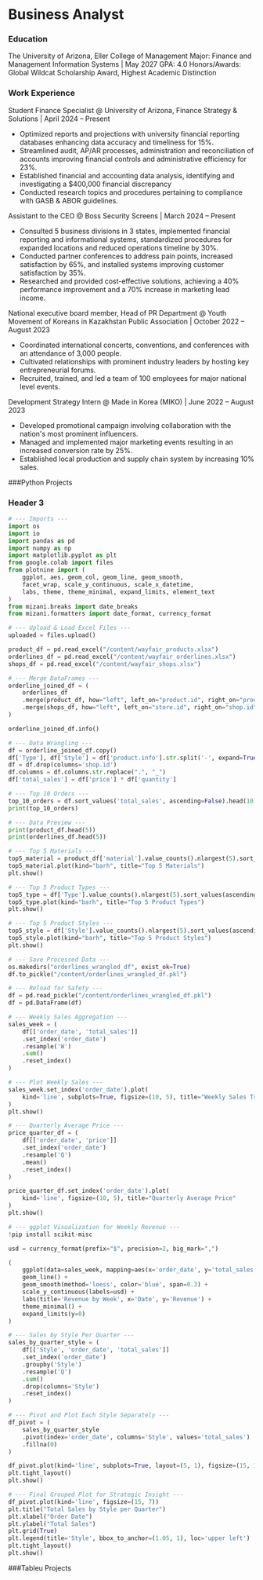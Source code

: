 # Business Analyst

### Education
The University of Arizona, Eller College of Management
Major: Finance and Management Information Systems | May 2027
GPA: 4.0
Honors/Awards: Global Wildcat Scholarship Award, Highest Academic Distinction

### Work Experience
Student Finance Specialist @ University of Arizona, Finance Strategy & Solutions | April 2024 – Present
- Optimized reports and projections with university financial reporting databases enhancing data accuracy and timeliness for 15%.
- Streamlined audit, AP/AR processes, administration and reconciliation of accounts improving financial
controls and administrative efficiency for 23%.
- Established financial and accounting data analysis, identifying and investigating a $400,000 financial discrepancy
- Conducted research topics and procedures pertaining to compliance with GASB & ABOR guidelines.

Assistant to the CEO @ Boss Security Screens  | March 2024 – Present
- Consulted 5 business divisions in 3 states, implemented financial reporting and informational systems,
standardized procedures for expanded locations and reduced operations timeline by 30%.
- Conducted partner conferences to address pain points, increased satisfaction by 65%, and installed systems improving customer satisfaction by 35%.
- Researched and provided cost-effective solutions, achieving a 40% performance improvement and a 70% increase in marketing lead income.

National executive board member, Head of PR Department @ Youth Movement of Koreans in Kazakhstan Public Association | October 2022 – August 2023
- Coordinated international concerts, conventions, and conferences with an attendance of 3,000 people.
- Cultivated relationships with prominent industry leaders by hosting key entrepreneurial forums.
- Recruited, trained, and led a team of 100 employees for major national level events.

Development Strategy Intern @ Made in Korea (MIKO) | June 2022 – August 2023
- Developed promotional campaign involving collaboration with the nation's most prominent influencers.
- Managed and implemented major marketing events resulting in an increased conversion rate by 25%.
- Established local production and supply chain system by increasing 10% sales.

###Python Projects
### Header 3

```py
# --- Imports ---
import os
import io
import pandas as pd
import numpy as np
import matplotlib.pyplot as plt
from google.colab import files
from plotnine import (
    ggplot, aes, geom_col, geom_line, geom_smooth,
    facet_wrap, scale_y_continuous, scale_x_datetime,
    labs, theme, theme_minimal, expand_limits, element_text
)
from mizani.breaks import date_breaks
from mizani.formatters import date_format, currency_format

# --- Upload & Load Excel Files ---
uploaded = files.upload()

product_df = pd.read_excel("/content/wayfair_products.xlsx")
orderlines_df = pd.read_excel("/content/wayfair_orderlines.xlsx")
shops_df = pd.read_excel("/content/wayfair_shops.xlsx")

# --- Merge DataFrames ---
orderline_joined_df = (
    orderlines_df
    .merge(product_df, how="left", left_on="product.id", right_on="product.id")
    .merge(shops_df, how="left", left_on="store.id", right_on="shop.id")
)

orderline_joined_df.info()

# --- Data Wrangling ---
df = orderline_joined_df.copy()
df['Type'], df['Style'] = df['product.info'].str.split('-', expand=True)[[0, 1]]
df = df.drop(columns='shop.id')
df.columns = df.columns.str.replace(".", "_")
df['total_sales'] = df['price'] * df['quantity']

# --- Top 10 Orders ---
top_10_orders = df.sort_values('total_sales', ascending=False).head(10)
print(top_10_orders)

# --- Data Preview ---
print(product_df.head(5))
print(orderlines_df.head(5))

# --- Top 5 Materials ---
top5_material = product_df['material'].value_counts().nlargest(5).sort_values(ascending=True)
top5_material.plot(kind="barh", title="Top 5 Materials")
plt.show()

# --- Top 5 Product Types ---
top5_type = df['Type'].value_counts().nlargest(5).sort_values(ascending=True)
top5_type.plot(kind="barh", title="Top 5 Product Types")
plt.show()

# --- Top 5 Product Styles ---
top5_style = df['Style'].value_counts().nlargest(5).sort_values(ascending=True)
top5_style.plot(kind="barh", title="Top 5 Product Styles")
plt.show()

# --- Save Processed Data ---
os.makedirs("orderlines_wrangled_df", exist_ok=True)
df.to_pickle("/content/orderlines_wrangled_df.pkl")

# --- Reload for Safety ---
df = pd.read_pickle("/content/orderlines_wrangled_df.pkl")
df = pd.DataFrame(df)

# --- Weekly Sales Aggregation ---
sales_week = (
    df[['order_date', 'total_sales']]
    .set_index('order_date')
    .resample('W')
    .sum()
    .reset_index()
)

# --- Plot Weekly Sales ---
sales_week.set_index('order_date').plot(
    kind='line', subplots=True, figsize=(10, 5), title="Weekly Sales Trend"
)
plt.show()

# --- Quarterly Average Price ---
price_quarter_df = (
    df[['order_date', 'price']]
    .set_index('order_date')
    .resample('Q')
    .mean()
    .reset_index()
)

price_quarter_df.set_index('order_date').plot(
    kind='line', figsize=(10, 5), title="Quarterly Average Price"
)
plt.show()

# --- ggplot Visualization for Weekly Revenue ---
!pip install scikit-misc

usd = currency_format(prefix="$", precision=2, big_mark=",")

(
    ggplot(data=sales_week, mapping=aes(x='order_date', y='total_sales')) +
    geom_line() +
    geom_smooth(method='loess', color='blue', span=0.3) +
    scale_y_continuous(labels=usd) +
    labs(title='Revenue by Week', x='Date', y='Revenue') +
    theme_minimal() +
    expand_limits(y=0)
)

# --- Sales by Style Per Quarter ---
sales_by_quarter_style = (
    df[['Style', 'order_date', 'total_sales']]
    .set_index('order_date')
    .groupby('Style')
    .resample('Q')
    .sum()
    .drop(columns='Style')
    .reset_index()
)

# --- Pivot and Plot Each Style Separately ---
df_pivot = (
    sales_by_quarter_style
    .pivot(index='order_date', columns='Style', values='total_sales')
    .fillna(0)
)

df_pivot.plot(kind='line', subplots=True, layout=(5, 1), figsize=(15, 15), legend=False)
plt.tight_layout()
plt.show()

# --- Final Grouped Plot for Strategic Insight ---
df_pivot.plot(kind='line', figsize=(15, 7))
plt.title("Total Sales by Style per Quarter")
plt.xlabel("Order Date")
plt.ylabel("Total Sales")
plt.grid(True)
plt.legend(title='Style', bbox_to_anchor=(1.05, 1), loc='upper left')
plt.tight_layout()
plt.show()

```

###Tableu Projects

